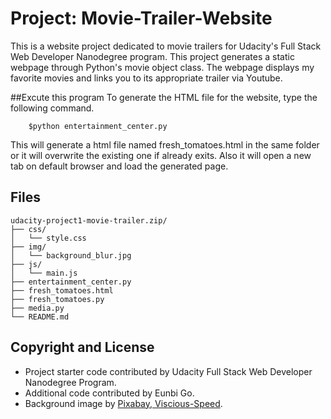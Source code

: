# Project: Movie-Trailer-Website

This is a website project dedicated to movie trailers for Udacity's Full Stack Web Developer Nanodegree program. This project generates a static webpage through Python's movie object class. The webpage displays my favorite movies and links you to its appropriate trailer via Youtube.

##Excute this program
To generate the HTML file for the website, type the following command.
```
    $python entertainment_center.py
```
This will generate a html file named fresh_tomatoes.html in the same folder or it will overwrite the existing one if already exits. Also it will open a new tab on default browser and load the generated page.

## Files
```
udacity-project1-movie-trailer.zip/
├── css/
│   └── style.css
├── img/
│   └── background_blur.jpg
├── js/
│   └── main.js
├── entertainment_center.py
├── fresh_tomatoes.html
├── fresh_tomatoes.py
├── media.py
└── README.md
```

## Copyright and License
- Project starter code contributed by Udacity Full Stack Web Developer Nanodegree Program. 
- Additional code contributed by Eunbi Go.
- Background image by [Pixabay, Viscious-Speed](https://pixabay.com/photo-1505912/).




